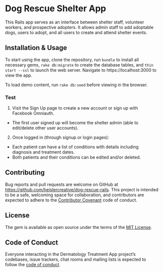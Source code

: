 # Dog Rescue Shelter App

This Rails app serves as an interface between shelter staff, volunteer workers, and prospective adopters. It allows admin staff to add adoptable dogs, users to adopt, and all users to create and attend shelter events.

## Installation & Usage

To start using the app, clone the repository, run `bundle` to install all necessary gems, `rake db:migrate` to create the database tables, and `thin start --ssl` to launch the web server. Navigate to https://localhost:3000 to view the app.

To load demo content, run `rake db:seed` before viewing in the browser.

### Test
1. Visit the Sign Up page to create a new account or sign up with Facebook Omniauth.
- The first user signed up will become the shelter admin (able to edit/delete other user accounts).
2. Once logged in (through signup or login pages):
- Each patient can have a list of conditions with details including diagnosis and treatment dates.
- Both patients and their conditions can be edited and/or deleted.

## Contributing

Bug reports and pull requests are welcome on GitHub at https://github.com/heislercreative/dog-rescue-rails. This project is intended to be a safe, welcoming space for collaboration, and contributors are expected to adhere to the [Contributor Covenant](http://contributor-covenant.org) code of conduct.

## License

The gem is available as open source under the terms of the [MIT License](https://opensource.org/licenses/MIT).

## Code of Conduct

Everyone interacting in the Dermatology Treatment App project’s codebases, issue trackers, chat rooms and mailing lists is expected to follow the [code of conduct](https://github.com/heislercreative/dog-rescue-rails/blob/master/CODE_OF_CONDUCT.md).
